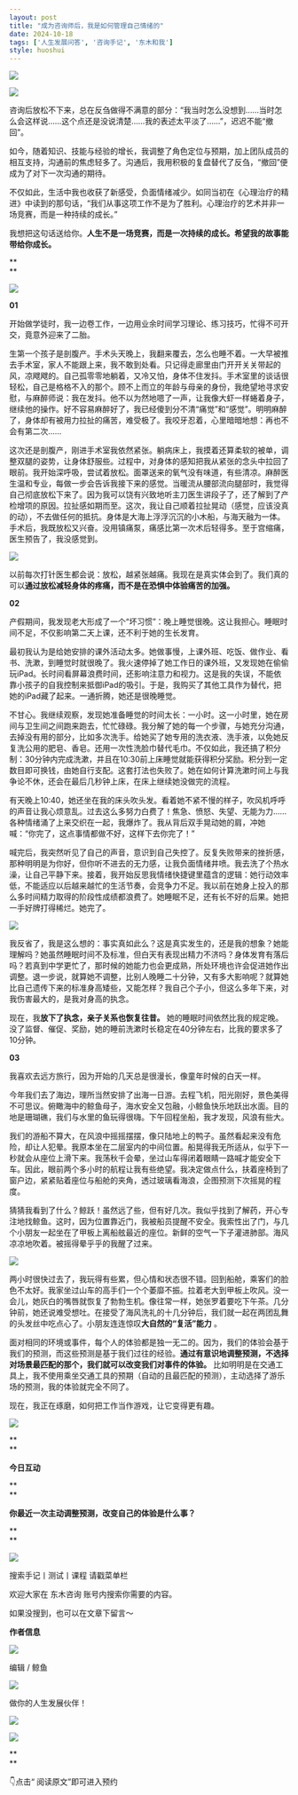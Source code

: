 ```yaml
---
layout: post
title: "成为咨询师后，我是如何管理自己情绪的"
date: 2024-10-18
tags: ['人生发展问答', '咨询手记', '东木和我']
style: huoshui
---
```


![](/assets/post_images/2024-10-18-17319182433610.842286886312493.jpeg)



![](/assets/post_images/2024-10-18-17319182432280.06632514984525684.jpeg)

咨询后放松不下来，总在反刍做得不满意的部分：“我当时怎么没想到……当时怎么会这样说……这个点还是没说清楚……我的表述太平淡了……”，迟迟不能“撤回”。

  

如今，随着知识、技能与经验的增长，我调整了角色定位与预期，加上团队成员的相互支持，沟通前的焦虑轻多了。沟通后，我用积极的复盘替代了反刍，“撤回”便成为了对下一次沟通的期待。

  

不仅如此，生活中我也收获了新感受，负面情绪减少。如同当初在《心理治疗的精进》中读到的那句话，“我们从事这项工作不是为了胜利。心理治疗的艺术并非一场竞赛，而是一种持续的成长。”

  

我想把这句话送给你。**人生不是一场竞赛，而是一次持续的成长。希望我的故事能带给你成长。**

**  
**

**![](/assets/post_images/2024-10-18-17319182433820.741947773741183.jpeg)**

  

**01**

  

开始做学徒时，我一边卷工作，一边用业余时间学习理论、练习技巧，忙得不可开交，竟意外迎来了二胎。

  

生第一个孩子是剖腹产。手术头天晚上，我翻来覆去，怎么也睡不着。一大早被推去手术室，家人不能跟上来，我不敢到处看。只记得走廊里由门开开关关带起的风，凉飕飕的。自己孤零零地躺着，又冷又怕，身体不住发抖。手术室里的谈话很轻松，自己是格格不入的那个。顾不上而立的年龄与母亲的身份，我绝望地寻求安慰，与麻醉师说：我在发抖。他不以为然地嗯了一声，让我像大虾一样蜷着身子，继续他的操作。好不容易麻醉好了，我已经傻到分不清“痛觉”和“感觉”。明明麻醉了，身体却有被用力拉扯的痛苦，难受极了。我咬牙忍着，心里暗暗地想：再也不会有第二次……

  

这次还是剖腹产，刚进手术室我依然紧张。躺病床上，我摸着还算柔软的被单，调整双腿的姿势，让身体舒服些。过程中，对身体的感知把我从紧张的念头中拉回了眼前。我开始深呼吸，尝试着放松。面罩送来的氧气没有味道，有些清凉。麻醉医生温和专业，每做一步会告诉我接下来的感觉。当暖流从腰部流向腿部时，我觉得自己彻底放松下来了。因为我可以饶有兴致地听主刀医生讲段子了，还了解到了产检增项的原因。拉扯感如期而至。这次，我让自己顺着拉扯晃动（感觉，应该没真的动），不去做任何的抵抗。身体是大海上浮浮沉沉的小木船，与海天融为一体。手术后，我既放松又兴奋。没用镇痛泵，痛感比第一次术后轻得多。至于宫缩痛，医生预告了，我没感觉到。

  

![](/assets/post_images/2024-10-18-17319182433350.15570095832226616.jpeg)

以前每次打针医生都会说：放松，越紧张越痛。我现在是真实体会到了。我们真的可以**通过放松减轻身体的疼痛，而不是在恐惧中体验痛苦的加强。**

  

**02**

  

产假期间，我发现老大形成了一个“坏习惯”：晚上睡觉很晚。这让我担心。睡眠时间不足，不仅影响第二天上课，还不利于她的生长发育。

  

最初我认为是给她安排的课外活动太多。她做事慢，上课外班、吃饭、做作业、看书、洗漱，到睡觉时就很晚了。我火速停掉了她工作日的课外班，又发现她在偷偷玩iPad。长时间看屏幕浪费时间，还影响注意力和视力。这是我的失误，不能依靠小孩子的自我控制来抵御iPad的吸引。于是，我购买了其他工具作为替代，把她的iPad藏了起来。一通折腾，她还是很晚睡觉。

  

不甘心。我继续观察，发现她准备睡觉的时间太长：一小时。这一小时里，她在房间与卫生间之间跑来跑去，忙忙碌碌。我分解了她的每一个步骤，与她充分沟通，去掉没有用的部分，比如多次洗手。给她买了她专用的洗衣液、洗手液，以免她反复洗公用的肥皂、香皂。还用一次性洗脸巾替代毛巾。不仅如此，我还搞了积分制：30分钟内完成洗漱，并且在10:30前上床睡觉就能获得积分奖励。积分到一定数目即可换钱，由她自行支配。这套打法也失败了。她在如何计算洗漱时间上与我争论不休，还会在最后几秒钟上床，在床上继续她没做完的流程。

  

有天晚上10:40，她还坐在我的床头吹头发。看着她不紧不慢的样子，吹风机呼呼的声音让我心烦意乱。过去这么多努力白费了！焦急、愤怒、失望、无能为力……各种情绪涌了上来交织在一起，我爆炸了。我从背后双手晃动她的肩，冲她喊：“你完了，这点事情都做不好，这样下去你完了！”

  

喊完后，我突然听见了自己的声音，意识到自己失控了。反复失败带来的挫折感，那种明明是为你好，但你听不进去的无力感，让我负面情绪井喷。我去洗了个热水澡，让自己平静下来。接着，我开始反思我情绪快捷键里蕴含的逻辑：她行动效率低，不能适应以后越来越忙的生活节奏，会竞争力不足。我以前在她身上投入的那么多时间精力取得的阶段性成绩都浪费了。她睡眠不足，还有长不好的后果。她把一手好牌打得稀烂。她完了。

  

![](/assets/post_images/2024-10-18-17319182433470.22437560430394554.jpeg)

我反省了，我是这么想的：事实真如此么？这是真实发生的，还是我的想象？她能理解吗？她虽然睡眠时间不及标准，但白天有表现出精力不济吗？身体发育有落后吗？若真到中学更忙了，那时候的她能力也会更成熟，所处环境也许会促进她作出调整。退一步说，就算她不调整，比别人晚睡二十分钟，又有多大影响呢？就算她比自己遗传下来的标准身高矮些，又能怎样？我自己个子小，但这么多年下来，对我伤害最大的，是我对身高的执念。

  

现在，我**放下了执念，亲子关系也恢复往昔。**
她的睡眠时间依然比我的规定晚。没了监督、催促、奖励，她的睡前洗漱时长稳定在40分钟左右，比我的要求多了10分钟。

  

**03**

  

我喜欢去远方旅行，因为开始的几天总是很漫长，像童年时候的白天一样。

  

今年我们去了海边，理所当然安排了出海一日游。去程飞机，阳光刚好，景色美得不可思议。俯瞰海中的鲸鱼母子，海水安全又包融，小鲸鱼快乐地跃出水面。目的地是珊瑚礁，我们与水里的鱼玩得很嗨。下午回程坐船，我才发现，风浪有些大。

  

我们的游船不算大，在风浪中摇摇摆摆，像只陆地上的鸭子。虽然看起来没有危险，却让人犯晕。我原本坐在二层室内的中间位置。船晃得我无所适从，似乎下一秒就会从座位上滑下来。我荡秋千会晕，坐过山车得闭着眼睛一路喊才能安全下车。因此，眼前两个多小时的航程让我有些绝望。我决定做点什么，扶着座椅到了窗户边，紧紧贴着座位与船舱的夹角，透过玻璃看海浪，企图预测下次摇晃的程度。

  

猜猜我看到了什么？鲸跃！虽然远了些，但有好几次。我似乎找到了解药，开心专注地找鲸鱼。这时，因为位置靠近门，我被船员提醒不安全。我索性出了门，与几个小朋友一起坐在了甲板上离船舷最近的座位。新鲜的空气一下子灌进肺部。海风凉凉地吹着。被摇得晕乎乎的我醒了过来。

  

![](/assets/post_images/2024-10-18-17319182433000.47996566137389163.jpeg)

两小时很快过去了，我玩得有些累，但心情和状态很不错。回到船舱，乘客们的脸色不太好。我家坐过山车的高手们一个个萎靡不振。拉着老大到甲板上吹风。没一会儿，她灰白的嘴唇就恢复了勃勃生机。像往常一样，她张罗着要吃下午茶。几分钟前，她还说难受想吐。在接受了海风洗礼的十几分钟后，我们就一起在两团乱舞的头发丝中吃点心了。小朋友连连惊叹**大自然的“复活”能力**
。

  

面对相同的环境或事件，每个人的体验都是独一无二的。因为，我们的体验会基于我们的预测，而这些预测是基于我们过往的经验。**通过有意识地调整预测，不选择对场景最匹配的那个，我们就可以改变我们对事件的体验。**
比如明明是在交通工具上，我不使用乘坐交通工具的预期（自动的且最匹配的预测），主动选择了游乐场的预测，我的体验就完全不同了。

  

现在，我正在琢磨，如何把工作当作游戏，让它变得更有趣。

  

  

![](/assets/post_images/2024-10-18-17319182432010.5234212927479949.png)

**  
**

**今日互动**

**  
**

**你最近一次主动调整预测，改变自己的体验是什么事？**

**  
**

![](/assets/post_images/2024-10-18-17319182432010.5804409631126133.png)

搜索手记丨测试丨课程 请戳菜单栏

欢迎大家在 东木咨询 账号内搜索你需要的内容。

如果没搜到，也可以在文章下留言～

  

**作者信息**

![](/assets/post_images/2024-10-18-17319182432020.6377423087726584.png)

编辑 / 鲸鱼

![](/assets/post_images/2024-10-18-17319182433360.8903265888500085.webp)

做你的人生发展伙伴！

  

[![](/assets/post_images/2024-10-18-17319182441910.7000829368778398.png)](http://mp.weixin.qq.com/s?__biz=MzkyNTY0NTMzNQ==&mid=2247489038&idx=2&sn=175e4b053a335b47b340e3d8c919d5e3&chksm=c1c23976f6b5b06013d7c305de12a849b53d21f2d107e2bbe010b12ede3921e0b1acab754d8c&scene=21#wechat_redirect)  

![](/assets/post_images/2024-10-18-17319182433480.42809220731534947.webp)

**  
**

👇点击“ 阅读原文”即可进入预约